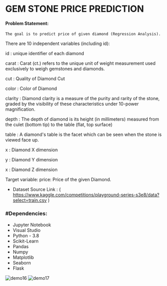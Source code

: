 # GEM STONE PRICE PREDICTION

#### Problem Statement:
    The goal is to predict price of given diamond (Regression Analysis).

There are 10 independent variables (including id):

id : unique identifier of each diamond

carat : Carat (ct.) refers to the unique unit of weight measurement used exclusively to weigh gemstones and diamonds.

cut : Quality of Diamond Cut

color : Color of Diamond

clarity : Diamond clarity is a measure of the purity and rarity of the stone, graded by the visibility of these characteristics under 10-power magnification.

depth : The depth of diamond is its height (in millimeters) measured from the culet (bottom tip) to the table (flat, top surface)

table : A diamond's table is the facet which can be seen when the stone is viewed face up.

x : Diamond X dimension

y : Diamond Y dimension

x : Diamond Z dimension

Target variable:
price: Price of the given Diamond.

* Dataset Source Link : ( https://www.kaggle.com/competitions/playground-series-s3e8/data?select=train.csv )
        
 ### #Dependencies:
* Jupyter Notebook
* Visual Studio
* Python - 3.8
* Scikit-Learn
* Pandas
* Numpy
* Matplotlib
* Seaborn  
* Flask
 
![demo16](https://user-images.githubusercontent.com/115715763/229868001-3ad3c4cc-b2b9-4556-acd1-764c5055bffe.png)
![demo17](https://user-images.githubusercontent.com/115715763/229883522-5810e4b2-a7bf-4975-a660-6d268f0b4904.png)











